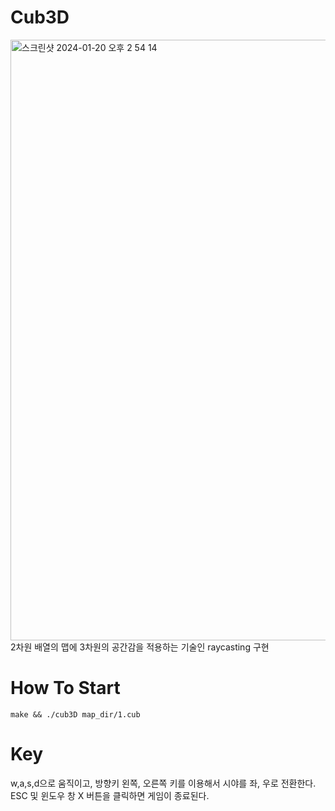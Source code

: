 # Cub3D

<img width="961" alt="스크린샷 2024-01-20 오후 2 54 14" src="https://github.com/steampower33/cub3D/assets/20227720/91ca9845-3093-49b1-8ae5-9c65794e9798">
2차원 배열의 맵에 3차원의 공간감을 적용하는 기술인 raycasting 구현

# How To Start
```
make && ./cub3D map_dir/1.cub
```

# Key

w,a,s,d으로 움직이고, 방향키 왼쪽, 오른쪽 키를 이용해서 시야를 좌, 우로 전환한다.
ESC 및 윈도우 창 X 버튼을 클릭하면 게임이 종료된다.
